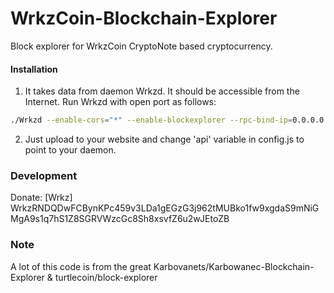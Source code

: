 # WrkzCoin-Blockchain-Explorer
Block explorer for WrkzCoin CryptoNote based cryptocurrency.

#### Installation

1) It takes data from daemon Wrkzd. It should be accessible from the Internet. Run Wrkzd with open port as follows:
```bash
./Wrkzd --enable-cors="*" --enable-blockexplorer --rpc-bind-ip=0.0.0.0 --rpc-bind-port=17856
```
2) Just upload to your website and change 'api' variable in config.js to point to your daemon.


### Development
Donate: [Wrkz] WrkzRNDQDwFCBynKPc459v3LDa1gEGzG3j962tMUBko1fw9xgdaS9mNiGMgA9s1q7hS1Z8SGRVWzcGc8Sh8xsvfZ6u2wJEtoZB

### Note

A lot of this code is from the great Karbovanets/Karbowanec-Blockchain-Explorer & turtlecoin/block-explorer
